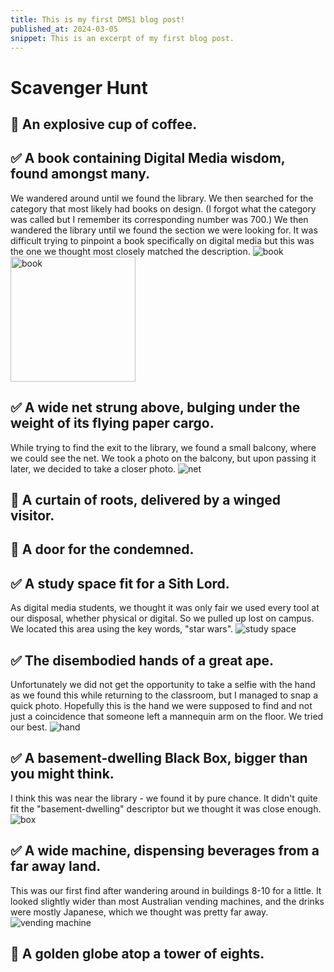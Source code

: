 ```yaml
---
title: This is my first DMS1 blog post!
published_at: 2024-03-05
snippet: This is an excerpt of my first blog post.
---
```


# Scavenger Hunt

## :white_square_button: An explosive cup of coffee.
## :white_check_mark: A book containing Digital Media wisdom, found amongst many.
We wandered around until we found the library. We then searched for the category that most likely had books on design. (I forgot what the category was called but I remember its corresponding number was 700.) We then wandered the library until we found the section we were looking for. It was difficult trying to pinpoint a book specifically on digital media but this was the one we thought most closely matched the description.
![book](/w01/book.jpg)
<img src="/w01/book.jpg" alt="book" width="200"/>

## :white_check_mark: A wide net strung above, bulging under the weight of its flying paper cargo.
While trying to find the exit to the library, we found a small balcony, where we could see the net. We took a photo on the balcony, but upon passing it later, we decided to take a closer photo.
![net](/w01/net.jpg)

## :white_square_button: A curtain of roots, delivered by a winged visitor.
## :white_square_button: A door for the condemned.
## :white_check_mark: A study space fit for a Sith Lord.
As digital media students, we thought it was only fair we used every tool at our disposal, whether physical or digital. So we pulled up lost on campus. We located this area using the key words, "star wars". 
![study space](/w01/sith.jpg)

## :white_check_mark: The disembodied hands of a great ape.
Unfortunately we did not get the opportunity to take a selfie with the hand as we found this while returning to the classroom, but I managed to snap a quick photo. Hopefully this is the hand we were supposed to find and not just a coincidence that someone left a mannequin arm on the floor. We tried our best. 
![hand](/w01/hand.jpg)

## :white_check_mark: A basement-dwelling Black Box, bigger than you might think.
I think this was near the library - we found it by pure chance. It didn't quite fit the "basement-dwelling" descriptor but we thought it was close enough. 
![box](/w01/box.jpg)

## :white_check_mark: A wide machine, dispensing beverages from a far away land.
This was our first find after wandering around in buildings 8-10 for a little. It looked slightly wider than most Australian vending machines, and the drinks were mostly Japanese, which we thought was pretty far away.
![vending machine](/w01/drink.jpg)

## :white_square_button: A golden globe atop a tower of eights.


